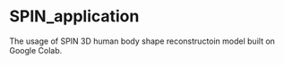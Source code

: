 # SPIN_application
The usage of SPIN 3D human body shape reconstructoin model built on Google Colab.
